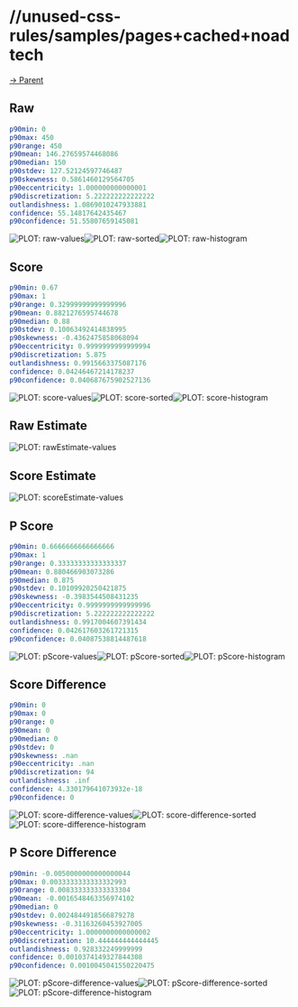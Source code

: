 
# //unused-css-rules/samples/pages+cached+noadtech

[→ Parent](../..)


## Raw


```yaml
p90min: 0
p90max: 450
p90range: 450
p90mean: 146.27659574468086
p90median: 150
p90stdev: 127.52124597746487
p90skewness: 0.5861460129564705
p90eccentricity: 1.000000000000001
p90discretization: 5.222222222222222
outlandishness: 1.0869010247933881
confidence: 55.14817642435467
p90confidence: 51.55807659145081

```

![PLOT: raw-values](./raw/values.svg)![PLOT: raw-sorted](./raw/sorted.svg)![PLOT: raw-histogram](./raw/histogram.svg)
## Score


```yaml
p90min: 0.67
p90max: 1
p90range: 0.32999999999999996
p90mean: 0.8821276595744678
p90median: 0.88
p90stdev: 0.10063492414838995
p90skewness: -0.4362475858068094
p90eccentricity: 0.9999999999999994
p90discretization: 5.875
outlandishness: 0.9915663375087176
confidence: 0.04246467214178237
p90confidence: 0.040687675902527136

```

![PLOT: score-values](./score/values.svg)![PLOT: score-sorted](./score/sorted.svg)![PLOT: score-histogram](./score/histogram.svg)
## Raw Estimate

![PLOT: rawEstimate-values](./rawEstimate/values.svg)
## Score Estimate

![PLOT: scoreEstimate-values](./scoreEstimate/values.svg)
## P Score


```yaml
p90min: 0.6666666666666666
p90max: 1
p90range: 0.33333333333333337
p90mean: 0.880466903073286
p90median: 0.875
p90stdev: 0.10109920250421875
p90skewness: -0.3983544508431235
p90eccentricity: 0.9999999999999996
p90discretization: 5.222222222222222
outlandishness: 0.9917004607391434
confidence: 0.042617603261721315
p90confidence: 0.04087538814487618

```

![PLOT: pScore-values](./pScore/values.svg)![PLOT: pScore-sorted](./pScore/sorted.svg)![PLOT: pScore-histogram](./pScore/histogram.svg)
## Score Difference


```yaml
p90min: 0
p90max: 0
p90range: 0
p90mean: 0
p90median: 0
p90stdev: 0
p90skewness: .nan
p90eccentricity: .nan
p90discretization: 94
outlandishness: .inf
confidence: 4.330179641073932e-18
p90confidence: 0

```

![PLOT: score-difference-values](./score-difference/values.svg)![PLOT: score-difference-sorted](./score-difference/sorted.svg)![PLOT: score-difference-histogram](./score-difference/histogram.svg)
## P Score Difference


```yaml
p90min: -0.0050000000000000044
p90max: 0.0033333333333332993
p90range: 0.008333333333333304
p90mean: -0.0016548463356974102
p90median: 0
p90stdev: 0.0024844918566879278
p90skewness: -0.31163260453927005
p90eccentricity: 1.0000000000000002
p90discretization: 10.444444444444445
outlandishness: 0.928332249999999
confidence: 0.0010374149327844308
p90confidence: 0.0010045041550220475

```

![PLOT: pScore-difference-values](./pScore-difference/values.svg)![PLOT: pScore-difference-sorted](./pScore-difference/sorted.svg)![PLOT: pScore-difference-histogram](./pScore-difference/histogram.svg)